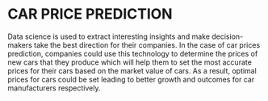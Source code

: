 # CAR PRICE PREDICTION 
Data science is used to extract interesting insights and make decision-makers take the best direction for their companies. 
In the case of car prices prediction, companies could use this technology to determine the prices of new cars that they produce which will help them to set the most accurate prices for their cars based on the market value of cars.
As a result, optimal prices for cars could be set leading to better growth and outcomes for car manufacturers respectively.
